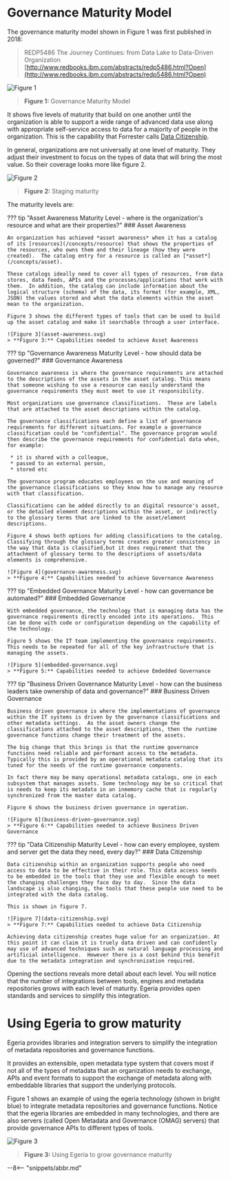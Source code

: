 <!-- SPDX-License-Identifier: CC-BY-4.0 -->
<!-- Copyright Contributors to the ODPi Egeria project. -->

# Governance Maturity Model

The governance maturity model shown in Figure 1 was first published in 2018:

> REDP5486 The Journey Continues: from Data Lake to Data-Driven Organization
> [http://www.redbooks.ibm.com/abstracts/redp5486.html?Open](http://www.redbooks.ibm.com/abstracts/redp5486.html?Open)

![Figure 1](governance-maturity-model.svg)
> **Figure 1:** Governance Maturity Model

It shows five levels of maturity that build on one another until the organization is able to support a wide range of advanced data use along with appropriate self-service access to data for a majority of people in the organization. This is the capability that Forrester calls [Data Citizenship](https://www.forrester.com/webinar/Data+Governance+20+The+Journey+Toward+Data+Citizenship/-/E-WEB21683).

In general, organizations are not universally at one level of maturity. They adjust their investment to focus on the types of data that will bring the most value.  So their coverage looks more like figure 2.

![Figure 2](governance-maturity-model-progress.svg)
> **Figure 2:** Staging maturity

The maturity levels are:

??? tip "Asset Awareness Maturity Level - where is the organization's resource and what are their properties?"
    ### Asset Awareness
    
    An organization has achieved *asset awareness* when it has a catalog of its [resources](/concepts/resource) that shows the properties of the resources, who owns them and their lineage (how they were created).  The catalog entry for a resource is called an [*asset*](/concepts/asset).
    
    These catalogs ideally need to cover all types of resources, from data stores, data feeds, APIs and the processes/applications that work with them.  In addition, the catalog can include information about the logical structure (schema) of the data, its format (for example, XML, JSON) the values stored and what the data elements within the asset mean to the organization.
    
    Figure 3 shows the different types of tools that can be used to build up the asset catalog and make it searchable through a user interface.
    
    ![Figure 3](asset-awareness.svg)
    > **Figure 3:** Capabilities needed to achieve Asset Awareness

??? tip "Governance Awareness Maturity Level - how should data be governed?"
    ### Governance Awareness
    
    Governance awareness is where the governance requirements are attached to the descriptions of the assets in the asset catalog. This means that someone wishing to use a resource can easily understand the governance requirements they must meet to use it responsibility.
    
    Most organizations use governance classifications.  These are labels that are attached to the asset descriptions within the catalog.
    
    The governance classifications each define a list of governance requirements for different situations. For example a governance classification could be "confidential". The governance program would then describe the governance requirements for confidential data when, for example:
     
     * it is shared with a colleague,
     * passed to an external person,
     * stored etc
    
    The governance program educates employees on the use and meaning of the governance classifications so they know how to manage any resource with that classification.
    
    Classifications can be added directly to an digital resource's asset, or the detailed element descriptions within the asset, or indirectly to the glossary terms that are linked to the asset/element descriptions.
    
    Figure 4 shows both options for adding classifications to the catalog. Classifying through the glossary terms creates greater consistency in the way that data is classified,but it does requirement that the attachment of glossary terms to the descriptions of assets/data elements is comprehensive.
    
    ![Figure 4](governance-awareness.svg)
    > **Figure 4:** Capabilities needed to achieve Governance Awareness

??? tip "Embedded Governance Maturity Level - how can governance be automated?"
    ### Embedded Governance
    
    With embedded governance, the technology that is managing data has the governance requirements directly encoded into its operations.  This can be done with code or configuration depending on the capability of the technology.
    
    Figure 5 shows the IT team implementing the governance requirements.  This needs to be repeated for all of the key infrastructure that is managing the assets.
    
    ![Figure 5](embedded-governance.svg)
    > **Figure 5:** Capabilities needed to achieve Emdedded Governance
    
??? tip "Business Driven Governance Maturity Level - how can the business leaders take ownership of data and governance?"
    ### Business Driven Governance
    
    Business driven governance is where the implementations of governance within the IT systems is driven by the governance classifications and other metadata settings.  As the asset owners change the classifications attached to the asset descriptions, then the runtime governance functions change their treatment of the assets.
    
    The big change that this brings is that the runtime governance functions need reliable and performant access to the metadata.  Typically this is provided by an operational metadata catalog that its tuned for the needs of the runtime governance components.
    
    In fact there may be many operational metadata catalogs, one in each subsystem that manages assets. Some technology may be so critical that is needs to keep its metadata in an inmemory cache that is regularly synchronized from the master data catalog.
    
    Figure 6 shows the business driven governance in operation.
    
    ![Figure 6](business-driven-governance.svg)
    > **Figure 6:** Capabilities needed to achieve Business Driven Governance
    

??? tip "Data Citizenship Maturity Level - how can every employee, system and server get the data they need, every day?"
    ### Data Citizenship
    
    Data citizenship within an organization supports people who need access to data to be effective in their role. This data access needs to be embedded in the tools that they use and flexible enough to meet the changing challenges they face day to day.  Since the data landscape is also changing, the tools that these people use need to be integrated with the data catalog.
    
    This is shown in figure 7.
    
    ![Figure 7](data-citizenship.svg)
    > **Figure 7:** Capabilities needed to achieve Data Citizenship
    
    Achieving data citizenship creates huge value for an organization. At this point it can claim it is truely data driven and can confidently may use of advanced techniques such as natural language processing and artificial intelligence.  However there is a cost behind this benefit due to the metadata integration and synchronization required.


Opening the sections reveals more detail about each level. You will notice that the number of integrations between tools, engines and metadata repositories grows with each level of maturity. Egeria provides open standards and services to simplify this integration.

# Using Egeria to grow maturity

Egeria provides libraries and integration servers to simplify the integration of metadata repositories and governance functions.

It provides an extensible, open metadata type system that covers most if not all of the types of metadata that an organization needs to exchange, APIs and event formats to support the exchange of metadata along with embeddable libraries that support the underlying protocols.

Figure 1 shows an example of using the egeria technology (shown in bright blue) to integrate metadata repositories and governance functions.  Notice that the egeria libraries are embedded in many technologies, and there are also servers (called Open Metadata and Governance (OMAG) servers) that provide governance APIs to different types of tools.

![Figure 3](maturity-with-egeria.svg)
> **Figure 3:** Using Egeria to grow governance maturity


--8<-- "snippets/abbr.md"
